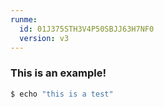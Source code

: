 ```yaml
---
runme:
  id: 01J375STH3V4P50SBJJ63H7NF0
  version: v3
---
```


### This is an example!

```sh {"id":"01J375T2E2EEHKRM7MJ06D6TAG"}
$ echo "this is a test"
```